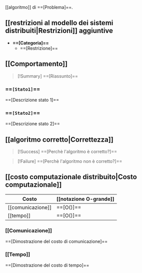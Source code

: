 [[algoritmo]] di ==[Problema]==.

## [[restrizioni al modello dei sistemi distribuiti|Restrizioni]] aggiuntive

- **==[Categoria]==**
	- ==[Restrizione]==

## [[Comportamento]]

> [!Summary]
> ==[Riassunto]==

### ==`[Stato1]`==

==[Descrizione stato 1]==

### ==`[Stato2]`==

==[Descrizione stato 2]==

## [[algoritmo corretto|Correttezza]]

> [!Success]
> ==[Perchè l'algoritmo è corretto?]==

> [!Failure]
> ==[Perchè l'algoritmo non è corretto?]==

## [[costo computazionale distribuito|Costo computazionale]]

| Costo | [[notazione O-grande]] | 
|-|-|
| [[comunicazione]] | ==[O()]== |
| [[tempo]] | ==[O()]== |

### [[Comunicazione]]

==[Dimostrazione del costo di comunicazione]==

### [[Tempo]]

==[Dimostrazione del costo di tempo]==
